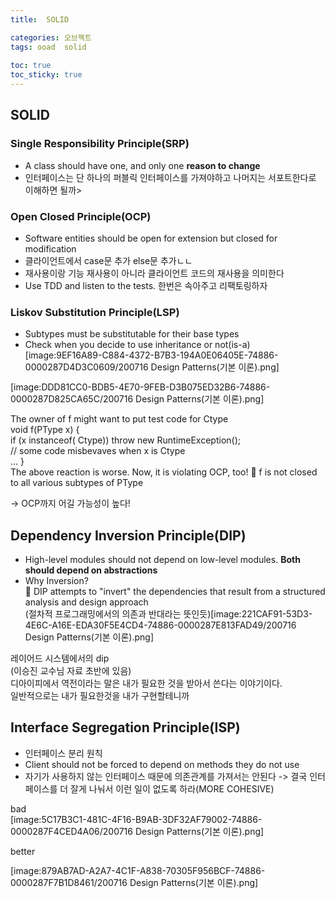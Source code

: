 ```yaml
---
title:  SOLID

categories: 오브젝트 
tags: ooad  solid
 
toc: true
toc_sticky: true
---
```


  
  
## SOLID  
### Single Responsibility Principle(SRP)  
- A class should have one, and only one **reason to change**  
- 인터페이스는 단 하나의 퍼블릭 인터페이스를 가져야하고 나머지는 서포트한다로 이해하면 될까>  
  
### Open Closed Principle(OCP)  
- Software entities should be open for extension but closed for modification  
- 클라이언트에서 case문 추가 else문 추가ㄴㄴ  
- 재사용이랑 기능 재사용이 아니라 클라이언트 코드의 재사용을 의미한다  
- Use TDD and listen to the tests. 한번은 속아주고 리팩토링하자  
  
### Liskov Substitution Principle(LSP)  
- Subtypes must be substitutable for their base types  
- Check when you decide to use inheritance or not(is-a)  
 [image:9EF16A89-C884-4372-B7B3-194A0E06405E-74886-0000287D4D3C0609/200716 Design Patterns(기본 이론).png]  
  
[image:DDD81CC0-BDB5-4E70-9FEB-D3B075ED32B6-74886-0000287D825CA65C/200716 Design Patterns(기본 이론).png]  
  
The owner of f might want to put test code for Ctype  
    void f(PType x) {  
    if (x instanceof( Ctype)) throw new RuntimeException();  
    // some code misbevaves when x is Ctype  
... }  
 The above reaction is worse. Now, it is violating OCP, too!  f is not closed to all various subtypes of PType  
  
-> OCP까지 어길 가능성이 높다!  
  
  
## Dependency Inversion Principle(DIP)  
- High-level modules should not depend on low-level modules. **Both should depend on abstractions**  
- Why Inversion?  
 DIP attempts to "invert" the dependencies that result from a structured analysis and design approach  
(절차적 프로그래밍에서의 의존과 반대라는 뜻인듯)[image:221CAF91-53D3-4E6C-A16E-EDA30F5E4CD4-74886-0000287E813FAD49/200716 Design Patterns(기본 이론).png]  
  
레이어드 시스템에서의 dip  
(이승진 교수님 자료 초반에 있음)  
디아이피에서 역전이라는 말은 내가 필요한 것을 받아서 쓴다는 이야기이다.  
일반적으로는 내가 필요한것을 내가 구현할테니까  
  
  
  
## Interface Segregation Principle(ISP)  
- 인터페이스 분리 원칙  
- Client should not be forced to depend on methods they do not use  
- 자기가 사용하지 않는 인터페이스 때문에 의존관계를 가져서는 안된다 -> 결국 인터페이스를 더 잘게 나눠서 이런 일이 없도록 하라(MORE COHESIVE)  
  
  
bad  
[image:5C17B3C1-481C-4F16-B9AB-3DF32AF79002-74886-0000287F4CED4A06/200716 Design Patterns(기본 이론).png]  
  
better  
  
[image:879AB7AD-A2A7-4C1F-A838-70305F956BCF-74886-0000287F7B1D8461/200716 Design Patterns(기본 이론).png]  
  
  
  
  
  
  
